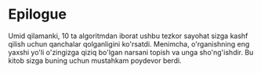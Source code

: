 # Epilogue

Umid qilamanki, 10 ta algoritmdan iborat ushbu tezkor sayohat sizga kashf qilish uchun qanchalar qolganligini ko'rsatdi. Menimcha, o'rganishning eng yaxshi yo'li o'zingizga qiziq bo'lgan narsani topish va unga sho'ng'ishdir. Bu kitob sizga buning uchun mustahkam poydevor berdi.